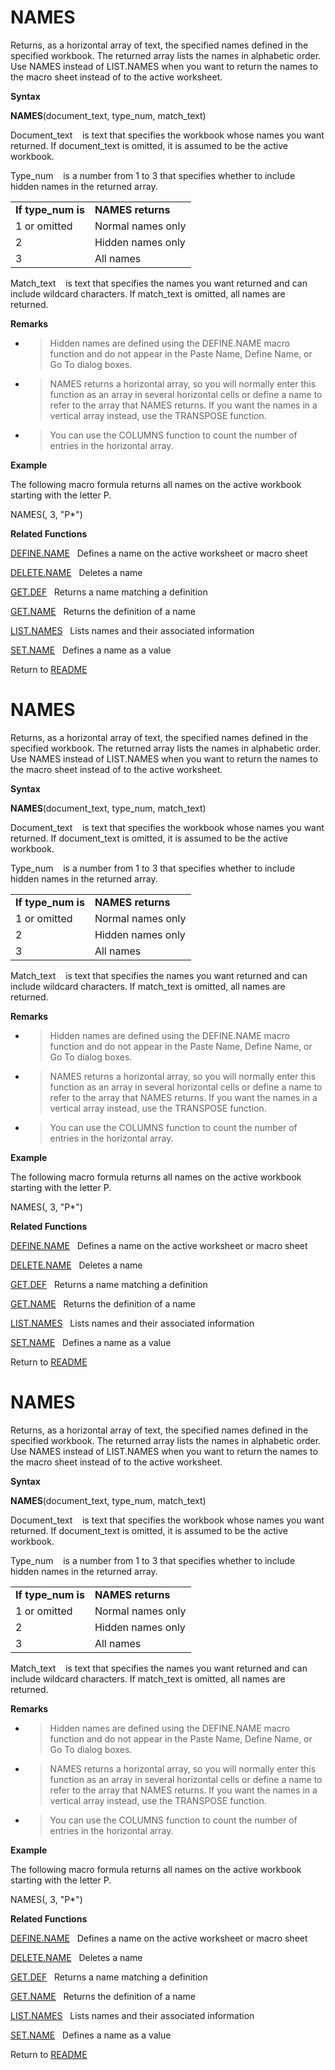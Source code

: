 # NAMES

Returns, as a horizontal array of text, the specified names defined in
the specified workbook. The returned array lists the names in alphabetic
order. Use NAMES instead of LIST.NAMES when you want to return the names
to the macro sheet instead of to the active worksheet.

**Syntax**

**NAMES**(document\_text, type\_num, match\_text)

Document\_text&nbsp;&nbsp;&nbsp;&nbsp;is text that specifies the
workbook whose names you want returned. If document\_text is omitted, it
is assumed to be the active workbook.

Type\_num&nbsp;&nbsp;&nbsp;&nbsp;is a number from 1 to 3 that specifies
whether to include hidden names in the returned array.

|                     |                   |
| ------------------- | ----------------- |
| **If type\_num is** | **NAMES returns** |
| 1 or omitted        | Normal names only |
| 2                   | Hidden names only |
| 3                   | All names         |

Match\_text&nbsp;&nbsp;&nbsp;&nbsp;is text that specifies the names you
want returned and can include wildcard characters. If match\_text is
omitted, all names are returned.

**Remarks**

  - > Hidden names are defined using the DEFINE.NAME macro function and
    > do not appear in the Paste Name, Define Name, or Go To dialog
    > boxes.

  - > NAMES returns a horizontal array, so you will normally enter this
    > function as an array in several horizontal cells or define a name
    > to refer to the array that NAMES returns. If you want the names in
    > a vertical array instead, use the TRANSPOSE function.

  - > You can use the COLUMNS function to count the number of entries in
    > the horizontal array.


**Example**

The following macro formula returns all names on the active workbook
starting with the letter P.

NAMES(, 3, "P\*")

**Related Functions**

[DEFINE.NAME](DEFINE.NAME.md)&nbsp;&nbsp;&nbsp;Defines a name on the active worksheet or
macro sheet

[DELETE.NAME](DELETE.NAME.md)&nbsp;&nbsp;&nbsp;Deletes a name

[GET.DEF](GET.DEF.md)&nbsp;&nbsp;&nbsp;Returns a name matching a definition

[GET.NAME](GET.NAME.md)&nbsp;&nbsp;&nbsp;Returns the definition of a name

[LIST.NAMES](LIST.NAMES.md)&nbsp;&nbsp;&nbsp;Lists names and their associated information

[SET.NAME](SET.NAME.md)&nbsp;&nbsp;&nbsp;Defines a name as a value



Return to [README](README.md#N)

# NAMES

Returns, as a horizontal array of text, the specified names defined in
the specified workbook. The returned array lists the names in alphabetic
order. Use NAMES instead of LIST.NAMES when you want to return the names
to the macro sheet instead of to the active worksheet.

**Syntax**

**NAMES**(document\_text, type\_num, match\_text)

Document\_text&nbsp;&nbsp;&nbsp;&nbsp;is text that specifies the
workbook whose names you want returned. If document\_text is omitted, it
is assumed to be the active workbook.

Type\_num&nbsp;&nbsp;&nbsp;&nbsp;is a number from 1 to 3 that specifies
whether to include hidden names in the returned array.

|                     |                   |
| ------------------- | ----------------- |
| **If type\_num is** | **NAMES returns** |
| 1 or omitted        | Normal names only |
| 2                   | Hidden names only |
| 3                   | All names         |

Match\_text&nbsp;&nbsp;&nbsp;&nbsp;is text that specifies the names you
want returned and can include wildcard characters. If match\_text is
omitted, all names are returned.

**Remarks**

  - > Hidden names are defined using the DEFINE.NAME macro function and
    > do not appear in the Paste Name, Define Name, or Go To dialog
    > boxes.

  - > NAMES returns a horizontal array, so you will normally enter this
    > function as an array in several horizontal cells or define a name
    > to refer to the array that NAMES returns. If you want the names in
    > a vertical array instead, use the TRANSPOSE function.

  - > You can use the COLUMNS function to count the number of entries in
    > the horizontal array.


**Example**

The following macro formula returns all names on the active workbook
starting with the letter P.

NAMES(, 3, "P\*")

**Related Functions**

[DEFINE.NAME](DEFINE.NAME.md)&nbsp;&nbsp;&nbsp;Defines a name on the active worksheet or
macro sheet

[DELETE.NAME](DELETE.NAME.md)&nbsp;&nbsp;&nbsp;Deletes a name

[GET.DEF](GET.DEF.md)&nbsp;&nbsp;&nbsp;Returns a name matching a definition

[GET.NAME](GET.NAME.md)&nbsp;&nbsp;&nbsp;Returns the definition of a name

[LIST.NAMES](LIST.NAMES.md)&nbsp;&nbsp;&nbsp;Lists names and their associated information

[SET.NAME](SET.NAME.md)&nbsp;&nbsp;&nbsp;Defines a name as a value



Return to [README](README.md#N)

# NAMES

Returns, as a horizontal array of text, the specified names defined in
the specified workbook. The returned array lists the names in alphabetic
order. Use NAMES instead of LIST.NAMES when you want to return the names
to the macro sheet instead of to the active worksheet.

**Syntax**

**NAMES**(document\_text, type\_num, match\_text)

Document\_text&nbsp;&nbsp;&nbsp;&nbsp;is text that specifies the
workbook whose names you want returned. If document\_text is omitted, it
is assumed to be the active workbook.

Type\_num&nbsp;&nbsp;&nbsp;&nbsp;is a number from 1 to 3 that specifies
whether to include hidden names in the returned array.

|                     |                   |
| ------------------- | ----------------- |
| **If type\_num is** | **NAMES returns** |
| 1 or omitted        | Normal names only |
| 2                   | Hidden names only |
| 3                   | All names         |

Match\_text&nbsp;&nbsp;&nbsp;&nbsp;is text that specifies the names you
want returned and can include wildcard characters. If match\_text is
omitted, all names are returned.

**Remarks**

  - > Hidden names are defined using the DEFINE.NAME macro function and
    > do not appear in the Paste Name, Define Name, or Go To dialog
    > boxes.

  - > NAMES returns a horizontal array, so you will normally enter this
    > function as an array in several horizontal cells or define a name
    > to refer to the array that NAMES returns. If you want the names in
    > a vertical array instead, use the TRANSPOSE function.

  - > You can use the COLUMNS function to count the number of entries in
    > the horizontal array.


**Example**

The following macro formula returns all names on the active workbook
starting with the letter P.

NAMES(, 3, "P\*")

**Related Functions**

[DEFINE.NAME](DEFINE.NAME.md)&nbsp;&nbsp;&nbsp;Defines a name on the active worksheet or
macro sheet

[DELETE.NAME](DELETE.NAME.md)&nbsp;&nbsp;&nbsp;Deletes a name

[GET.DEF](GET.DEF.md)&nbsp;&nbsp;&nbsp;Returns a name matching a definition

[GET.NAME](GET.NAME.md)&nbsp;&nbsp;&nbsp;Returns the definition of a name

[LIST.NAMES](LIST.NAMES.md)&nbsp;&nbsp;&nbsp;Lists names and their associated information

[SET.NAME](SET.NAME.md)&nbsp;&nbsp;&nbsp;Defines a name as a value



Return to [README](README.md#N)

